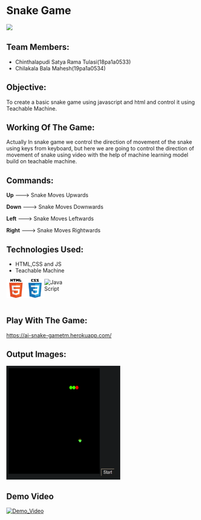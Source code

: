 # Snake Game

<img src='https://res.cloudinary.com/practicaldev/image/fetch/s--LFbQeJ2u--/c_imagga_scale,f_auto,fl_progressive,h_900,q_auto,w_1600/https://dev-to-uploads.s3.amazonaws.com/i/6r5zdsuj6rqv7jqd7k20.jpg'>

## Team Members:

<ul>
  <li>Chinthalapudi Satya Rama Tulasi(18pa1a0533)</li>
  <li>Chilakala Bala Mahesh(19pa1a0534)</li>
</ul>

## Objective:

To create a basic snake game using javascript and html and control it using Teachable Machine.

## Working Of The Game:

Actually In snake game we control the direction of movement of the snake using keys from keyboard, but here we are going to control the direction of movement of snake using video with the help of machine learning model build on teachable machine.

## Commands:

<b>Up</b> ---> Snake Moves Upwards

<b>Down</b> ---> Snake Moves Downwards

<b>Left</b> ---> Snake Moves Leftwards

<b>Right</b> ---> Snake Moves Rightwards

## Technologies Used:

<ul>
  <li>HTML,CSS and JS</li>
  <li>Teachable Machine</li>
</ul>

<img align="left" alt="HTML5" width="50px" src="https://raw.githubusercontent.com/github/explore/80688e429a7d4ef2fca1e82350fe8e3517d3494d/topics/html/html.png" />
<img align="left" alt="CSS3" width="50px" src="https://raw.githubusercontent.com/github/explore/80688e429a7d4ef2fca1e82350fe8e3517d3494d/topics/css/css.png" />
<img align="left" alt="JavaScript" width="50px" height="50px" src="https://upload.wikimedia.org/wikipedia/commons/thumb/d/d4/Javascript-shield.svg/1200px-Javascript-shield.svg.png" />

<br />
<br />
<br />
<br />

## Play With The Game:

https://ai-snake-gametm.herokuapp.com/

## Output Images:

<img width="300px" height="300px" src="https://raw.githubusercontent.com/Bala534/EDSML-Week1/main/snakegame.png"/>

## Demo Video

[![Demo_Video](https://img.youtube.com/vi/orEFS89fx7M/0.jpg)](https://www.youtube.com/watch?v=orEFS89fx7M)
